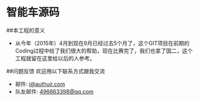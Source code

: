 # 智能车源码

##本工程的意义
* 从今年（2015年）4月到现在9月已经过去5个月了，这个GIT项目在前期的Coding过程中给了我们很大的帮助，现在比赛完了，我们也拿了国二，这个工程就留在这里给以后的人参考。

##问题反馈
欢迎用以下联系方式跟我交流

* 邮件: i@authuir.com
* 队友邮件: 496663398@qq.com

